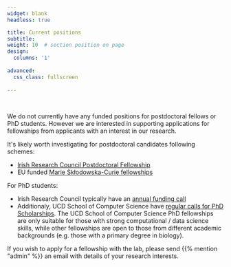 ```yaml
---
widget: blank
headless: true

title: Current positions
subtitle:
weight: 10  # section position on page
design:
  columns: '1'
  
advanced:
  css_class: fullscreen
  
---
```


<br>

We do not currently have any funded positions for postdoctoral fellows or PhD students. However we are interested in supporting applications for fellowships from applicants with an interest in our research. 

It's likely worth investigating for postdoctoral candidates following schemes:
- [Irish Research Council Postdoctoral Fellowship](https://research.ie/funding-category/postdoctoral/)
- EU funded [Marie Skłodowska-Curie fellowships](https://marie-sklodowska-curie-actions.ec.europa.eu/actions/postdoctoral-fellowships)

For PhD students:
- Irish Research Council typically have an [annual funding call](https://research.ie/funding-category/postgraduate/)
- Additionaly, UCD School of Computer Science have [regular calls for PhD Scholarships](https://www.ucd.ie/cs/phdvacancies/ucdschoolofcomputersciencephdscholarships2022round2/). The UCD School of Computer Science PhD fellowships are only suitable for those with strong computational / data science skills, while other fellowships are open to those from different academic backgrounds (e.g. those with a primary degree in biology). 
 
If you wish to apply for a fellowship with the lab, please send {{% mention "admin" %}} an email with details of your research interests.



